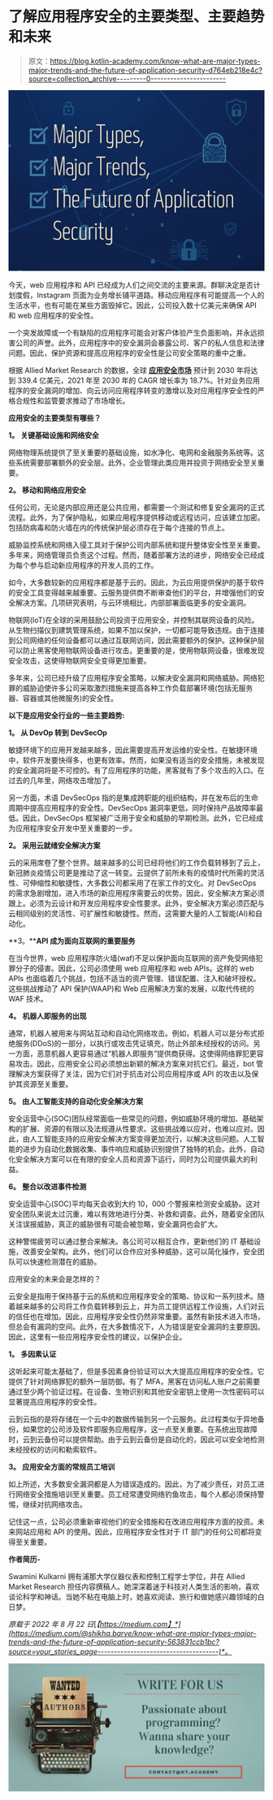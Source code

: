 # 了解应用程序安全的主要类型、主要趋势和未来

> 原文：<https://blog.kotlin-academy.com/know-what-are-major-types-major-trends-and-the-future-of-application-security-d764eb218e4c?source=collection_archive---------0----------------------->

![](img/491648db5a24f312cf95c5259072955f.png)

今天，web 应用程序和 API 已经成为人们之间交流的主要来源。群聊决定是否计划度假，Instagram 页面为业务增长铺平道路。移动应用程序有可能提高一个人的生活水平，也有可能在某些方面毁掉它。因此，公司投入数十亿美元来确保 API 和 web 应用程序的安全性。

一个突发故障或一个有缺陷的应用程序可能会对客户体验产生负面影响，并永远损害公司的声誉。此外，应用程序中的安全漏洞会暴露公司、客户的私人信息和法律问题。因此，保护资源和提高应用程序的安全性是公司安全策略的重中之重。

根据 Allied Market Research 的数据，全球 [**应用安全市场**](https://www.alliedmarketresearch.com/application-security-market-A10348) 预计到 2030 年将达到 339.4 亿美元，2021 年至 2030 年的 CAGR 增长率为 18.7%。针对业务应用程序的安全漏洞的增加、向云访问应用程序转变的激增以及对应用程序安全性的严格合规性和监管要求推动了市场增长。

**应用安全的主要类型有哪些？**

**1。** **关键基础设施和网络安全**

网络物理系统提供了至关重要的基础设施，如水净化、电网和金融服务系统等。这些系统需要部署额外的安全层。此外，企业管理此类应用并投资于网络安全至关重要。

**2。** **移动和网络应用安全**

任何公司，无论是内部应用还是公共应用，都需要一个测试和修复安全漏洞的正式流程。此外，为了保护隐私，如果应用程序提供移动或远程访问，应该建立加密。包括防病毒和防火墙在内的传统保护层必须存在于每个连接的节点上。

威胁监控系统和网络入侵工具对于保护公司内部系统和提升整体安全性至关重要。多年来，网络管理员负责这个过程。然而，随着部署方法的进步，网络安全已经成为每个参与启动新应用程序的开发人员的工作。

如今，大多数较新的应用程序都是基于云的。因此，为云应用提供保护的基于软件的安全工具变得越来越重要。云服务提供商不断审查他们的平台，并增强他们的安全解决方案。几项研究表明，与云环境相比，内部部署面临更多的安全漏洞。

物联网(IoT)在全球的采用鼓励公司投资于应用安全，并控制其联网设备的风险。从生物扫描仪到建筑管理系统，如果不加以保护，一切都可能导致违规。由于连接到公司网络的任何设备都可以通过互联网访问，因此需要额外的保护。这种保护层可以防止黑客使用物联网设备进行攻击。更重要的是，使用物联网设备，很难发现安全攻击，这使得物联网安全变得更加重要。

多年来，公司已经升级了应用程序安全策略，以解决安全漏洞和网络威胁。网络犯罪的威胁迫使许多公司采取激烈措施来提高各种工作负载部署环境(包括无服务器、容器或其他微服务)的安全性。

**以下是应用安全行业的一些主要趋势:**

**1。** **从 DevOp 转到 DevSecOp**

敏捷环境下的应用开发越来越多，因此需要提高开发运维的安全性。在敏捷环境中，软件开发要快得多，也更有效率。然而，如果没有适当的安全措施，未被发现的安全漏洞将是不可控的。有了应用程序的功能，黑客就有了多个攻击的入口。在过去的几年里，网络攻击增加了。

另一方面，术语 DevSecOps 指的是集成跨职能的组织结构，并在发布后的生命周期中提高应用程序的安全性。DevSecOps 漏洞率更低，同时保持产品故障率最低。因此，DevSecOps 框架被广泛用于安全和威胁的早期检测。此外，它已经成为应用程序安全开发中至关重要的一步。

**2。** **采用云就绪安全解决方案**

云的采用席卷了整个世界。越来越多的公司已经将他们的工作负载转移到了云上，新冠肺炎疫情公司更是推动了这一转变。云提供了前所未有的疫情时代所需的灵活性、可伸缩性和敏捷性，大多数公司都采用了在家工作的文化。对 DevSecOps 的需求急剧增加，进入市场的新应用程序需要云的优势。因此，安全解决方案必须跟上。必须为云设计和开发应用程序安全性要求。此外，安全解决方案必须匹配与云相同级别的灵活性、可扩展性和敏捷性。然而，这需要大量的人工智能(AI)和自动化。

**3。****API 成为面向互联网的重要服务**

在当今世界，web 应用程序防火墙(waf)不足以保护面向互联网的资产免受网络犯罪分子的侵害。因此，公司必须使用 web 应用程序和 web APIs。这样的 web APIs 也面临着几个挑战，包括不适当的资产管理、错误配置、注入和破坏授权。这些挑战推动了 API 保护(WAAP)和 Web 应用解决方案的发展，以取代传统的 WAF 技术。

**4。** **机器人即服务的出现**

通常，机器人被用来与网站互动和自动化网络攻击。例如，机器人可以是分布式拒绝服务(DDoS)的一部分，以执行或攻击凭证填充，防止外部未经授权的访问。另一方面，恶意机器人更容易通过“机器人即服务”提供商获得。这使得网络罪犯更容易攻击。因此，应用安全公司必须想出新颖的解决方案来对抗它们。最近，bot 管理解决方案获得了关注，因为它们对于抗击对公司应用程序或 API 的攻击以及保护其资源至关重要。

**5。** **由人工智能支持的自动化安全解决方案**

安全运营中心(SOC)团队经常面临一些常见的问题，例如威胁环境的增加、基础架构的扩展、资源的有限以及法规遵从性要求。这些挑战难以应对，也难以应对。因此，由人工智能支持的应用安全解决方案变得更加流行，以解决这些问题。人工智能的进步为自动化数据收集、事件响应和威胁识别提供了独特的机会。此外，自动化安全解决方案可以在有限的安全人员和资源下运行，同时为公司提供最大的利益。

**6。** **整合以改进事件检测**

安全运营中心(SOC)平均每天会收到大约 10，000 个警报来检测安全威胁。这对安全团队来说太过沉重，难以有效地进行分类、补救和调查。此外，随着安全团队关注误报威胁，真正的威胁很有可能会被忽略，安全漏洞也会扩大。

这种警惕疲劳可以通过整合来解决。各公司可以相互合作，更新他们的 IT 基础设施，改善安全架构。此外，他们可以合作应对多种威胁，这可以简化操作，安全团队可以快速检测潜在的威胁。

应用安全的未来会是怎样的？

云安全是指用于保持基于云的系统和应用程序安全的策略、协议和一系列技术。随着越来越多的公司将工作负载转移到云上，并为员工提供远程工作设施，人们对云的信任也在增加。因此，应用程序安全性仍然非常重要。虽然有新技术进入市场，但总会有漏洞的空间。此外，在大多数情况下，人为错误是安全漏洞的主要原因。因此，这里有一些应用程序安全性的建议，以保护企业。

**1。** **多因素认证**

这听起来可能太基础了，但是多因素身份验证可以大大提高应用程序的安全性。它提供了针对网络罪犯的额外一层防御。有了 MFA，黑客在访问私人账户之前需要通过至少两个验证过程。在设备、生物识别和其他安全密钥上使用一次性密码可以显著提高应用程序的安全性。

云到云指的是将存储在一个云中的数据传输到另一个云服务。此过程类似于异地备份，如果您的公司涉及软件即服务应用程序，这一点至关重要。在系统出现故障时，云到云备份可以提供帮助。由于云到云备份是自动化的，因此可以安全地检测未经授权的访问和勒索软件。

**3。** **应用安全方面的常规员工培训**

如上所述，大多数安全漏洞都是人为错误造成的。因此，为了减少责任，对员工进行网络安全措施培训至关重要。员工经常遭受网络钓鱼攻击，每个人都必须保持警惕，继续对抗网络攻击。

记住这一点，公司必须重新审视他们的安全措施和在改进应用程序方面的投资。未来网站应用和 API 的使用。因此，应用程序安全性对于 IT 部门的任何公司都将变得至关重要。

**作者简历-**

Swamini Kulkarni 拥有浦那大学仪器仪表和控制工程学士学位，并在 Allied Market Research 担任内容撰稿人。她深深着迷于科技对人类生活的影响，喜欢谈论科学和神话。当她不粘在电脑上时，她喜欢阅读、旅行和做她感兴趣领域的白日梦。

*原载于 2022 年 8 月 22 日*[*【https://medium.com】*](https://medium.com/@shikha.barve/know-what-are-major-types-major-trends-and-the-future-of-application-security-563831ccb1bc?source=your_stories_page-------------------------------------)*。*

![](img/27d8df518f11252dcd2e45392567dc26.png)